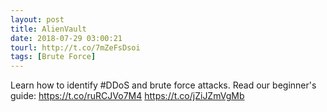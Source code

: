 ```yaml
---
layout: post
title: AlienVault
date: 2018-07-29 03:00:21
tourl: http://t.co/7mZeFsDsoi
tags: [Brute Force]
---
```

Learn how to identify #DDoS and brute force attacks. Read our beginner's guide: https://t.co/ruRCJVo7M4 https://t.co/jZiJZmVgMb